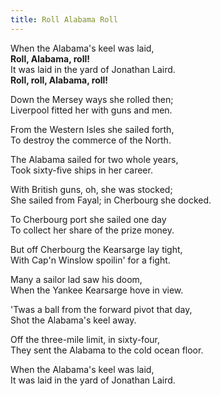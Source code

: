 ```yaml
---  
title: Roll Alabama Roll  
---  
```

  
When the Alabama's keel was laid,  
**Roll, Alabama, roll!**  
It was laid in the yard of Jonathan Laird.  
**Roll, roll, Alabama, roll!**  

Down the Mersey ways she rolled then;  
Liverpool fitted her with guns and men.  

From the Western Isles she sailed forth,  
To destroy the commerce of the North.  

The Alabama sailed for two whole years,  
Took sixty-five ships in her career.  

With British guns, oh, she was stocked;  
She sailed from Fayal; in Cherbourg she docked.  

To Cherbourg port she sailed one day  
 To collect her share of the prize money.  

But off Cherbourg the Kearsarge lay tight,  
With Cap'n Winslow spoilin' for a fight. 

Many a sailor lad saw his doom,  
When the Yankee Kearsarge hove in view.  

'Twas a ball from the forward pivot that day,  
Shot the Alabama's keel away.  

Off the three-mile limit, in sixty-four,  
They sent the Alabama to the cold ocean floor.  

When the Alabama's keel was laid,  
It was laid in the yard of Jonathan Laird.  
  